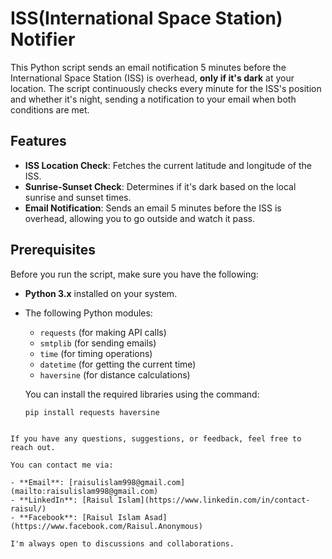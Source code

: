 # ISS(International Space Station) Notifier

This Python script sends an email notification 5 minutes before the International Space Station (ISS) is overhead, 
**only if it's dark** at your location. The script continuously checks every minute for the ISS's position and whether it's night, sending a notification to your email when both conditions are met.

## Features
- **ISS Location Check**: Fetches the current latitude and longitude of the ISS.
- **Sunrise-Sunset Check**: Determines if it's dark based on the local sunrise and sunset times.
- **Email Notification**: Sends an email 5 minutes before the ISS is overhead, allowing you to go outside and watch it pass.

## Prerequisites

Before you run the script, make sure you have the following:

- **Python 3.x** installed on your system.
- The following Python modules:
  - `requests` (for making API calls)
  - `smtplib` (for sending emails)
  - `time` (for timing operations)
  - `datetime` (for getting the current time)
  - `haversine` (for distance calculations)
  

  You can install the required libraries using the command:
  ```bash
  pip install requests haversine
```

If you have any questions, suggestions, or feedback, feel free to reach out.

You can contact me via:

- **Email**: [raisulislam998@gmail.com](mailto:raisulislam998@gmail.com)
- **LinkedIn**: [Raisul Islam](https://www.linkedin.com/in/contact-raisul/)
- **Facebook**: [Raisul Islam Asad](https://www.facebook.com/Raisul.Anonymous)

I'm always open to discussions and collaborations.